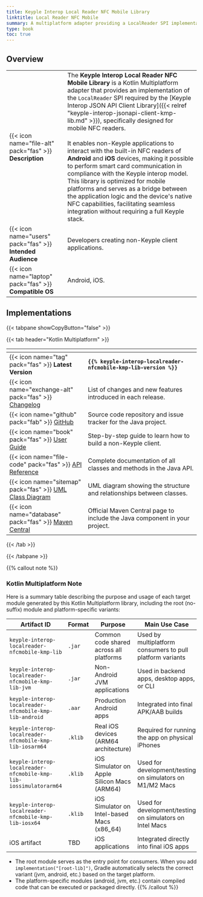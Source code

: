 ```yaml
---
title: Keyple Interop Local Reader NFC Mobile Library
linktitle: Local Reader NFC Mobile
summary: A multiplatform adapter providing a LocalReader SPI implementation to allow non-Keyple mobile applications to control their local NFC smart card reader.
type: book
toc: true
---
```

<style>
table th:nth-child(1) {
  width: 12rem;
}
</style>

## Overview

|                                                            |                                                                                                                                                                                                                                                                                                                                                                                                                                                                                                                                                                                                                                                                                                                                                                         |
|------------------------------------------------------------|-------------------------------------------------------------------------------------------------------------------------------------------------------------------------------------------------------------------------------------------------------------------------------------------------------------------------------------------------------------------------------------------------------------------------------------------------------------------------------------------------------------------------------------------------------------------------------------------------------------------------------------------------------------------------------------------------------------------------------------------------------------------------|
| {{< icon name="file-alt" pack="fas" >}} **Description**    | The **Keyple Interop Local Reader NFC Mobile Library** is a Kotlin Multiplatform adapter that provides an implementation of the `LocalReader` SPI required by the [Keyple Interop JSON API Client Library]({{< relref "keyple-interop-jsonapi-client-kmp-lib.md" >}}), specifically designed for mobile NFC readers.<br><br>It enables non-Keyple applications to interact with the built-in NFC readers of **Android** and **iOS** devices, making it possible to perform smart card communication in compliance with the Keyple interop model. This library is optimized for mobile platforms and serves as a bridge between the application logic and the device's native NFC capabilities, facilitating seamless integration without requiring a full Keyple stack. |
| {{< icon name="users" pack="fas" >}} **Intended Audience** | Developers creating non-Keyple client applications.                                                                                                                                                                                                                                                                                                                                                                                                                                                                                                                                                                                                                                                                                                                     |
| {{< icon name="laptop" pack="fas" >}} **Compatible OS**    | Android, iOS.                                                                                                                                                                                                                                                                                                                                                                                                                                                                                                                                                                                                                                                                                                                                                           |

## Implementations

{{< tabpane showCopyButton="false" >}}

{{< tab header="Kotlin Multiplatform" >}}

<table>
<thead><tr><th></th><th></th></tr></thead>
<tbody>
  <tr>
    <td>{{< icon name="tag" pack="fas" >}} <strong>Latest Version</strong></td>
    <td><strong><code>{{% keyple-interop-localreader-nfcmobile-kmp-lib-version %}}</code></strong></td>
  </tr>
  <tr>
    <td>{{< icon name="exchange-alt" pack="fas" >}} <a href="https://github.com/eclipse-keyple/keyple-interop-localreader-nfcmobile-kmp-lib/blob/main/CHANGELOG.md">Changelog</a></td>
    <td>List of changes and new features introduced in each release.</td>
  </tr>
  <tr>
    <td>{{< icon name="github" pack="fab" >}} <a href="https://github.com/eclipse-keyple/keyple-interop-localreader-nfcmobile-kmp-lib/">GitHub</a></td>
    <td>Source code repository and issue tracker for the Java project.</td>
  </tr>
  <tr>
    <td>{{< icon name="book" pack="fas" >}} <a href="/user-guides/non-keyple-client/content">User Guide</a></td>
    <td>Step-by-step guide to learn how to build a non-Keyple client.</td>
  </tr>
  <tr>
    <td>{{< icon name="file-code" pack="fas" >}} <a href="https://docs.keyple.org/keyple-interop-localreader-nfcmobile-kmp-lib/">API Reference</a></td>
    <td>Complete documentation of all classes and methods in the Java API.</td>
  </tr>
  <tr>
    <td>{{< icon name="sitemap" pack="fas" >}} <a href="https://docs.keyple.org/keyple-interop-localreader-nfcmobile-kmp-lib/">UML Class Diagram</a></td>
    <td>UML diagram showing the structure and relationships between classes.</td>
  </tr>
  <tr>
    <td>{{< icon name="database" pack="fas" >}} <a href="https://central.sonatype.com/search?q=keyple-interop-localreader-nfcmobile-kmp-lib">Maven Central</a></td>
    <td>Official Maven Central page to include the Java component in your project.</td>
  </tr>
</tbody>
</table>

{{< /tab >}}

{{< /tabpane >}}

{{% callout note %}}
### Kotlin Multiplatform Note

Here is a summary table describing the purpose and usage of each target module generated by this Kotlin Multiplatform
library, including the root (no-suffix) module and platform-specific variants:

<div id="download-table-1">

| Artifact ID                                               | Format  | Purpose                                     | Main Use Case                                             |
|-----------------------------------------------------------|---------|---------------------------------------------|-----------------------------------------------------------|
| `keyple-interop-localreader-nfcmobile-kmp-lib`                   | `.jar`  | Common code shared across all platforms     | Used by multiplatform consumers to pull platform variants |
| `keyple-interop-localreader-nfcmobile-kmp-lib-jvm`               | `.jar`  | Non-Android JVM applications                | Used in backend apps, desktop apps, or CLI                |
| `keyple-interop-localreader-nfcmobile-kmp-lib-android`           | `.aar`  | Production Android apps                     | Integrated into final APK/AAB builds                      |
| `keyple-interop-localreader-nfcmobile-kmp-lib-iosarm64`          | `.klib` | Real iOS devices (ARM64 architecture)       | Required for running the app on physical iPhones          |
| `keyple-interop-localreader-nfcmobile-kmp-lib-iossimulatorarm64` | `.klib` | iOS Simulator on Apple Silicon Macs (ARM64) | Used for development/testing on simulators on M1/M2 Macs  |
| `keyple-interop-localreader-nfcmobile-kmp-lib-iosx64`            | `.klib` | iOS Simulator on Intel-based Macs (x86_64)  | Used for development/testing on simulators on Intel Macs  |
| iOS artifact                                              | TBD     | iOS applications                            | Integrated directly into final iOS apps                   |

</div>
<style>
#download-table-1 table th:nth-child(1) {
    width: 19rem;
}
</style>

- The root module serves as the entry point for consumers. When you add `implementation("[root-lib]")`, Gradle
  automatically selects the correct variant (jvm, android, etc.) based on the target platform.
- The platform-specific modules (android, jvm, etc.) contain compiled code that can be executed or packaged directly.
{{% /callout %}}